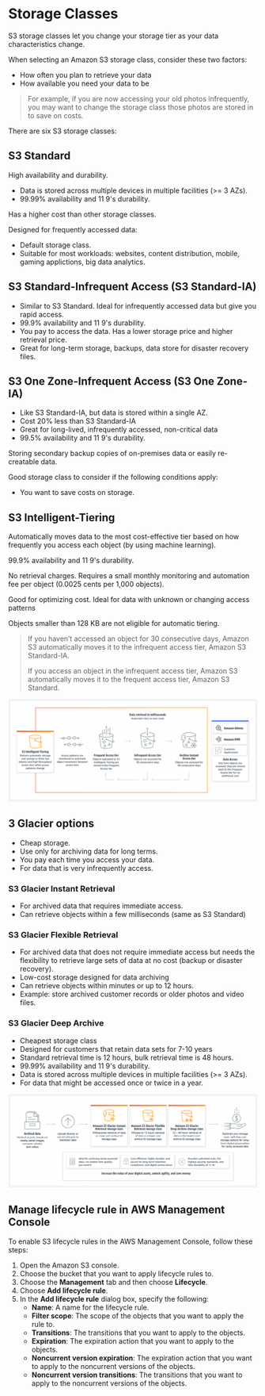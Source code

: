 # Storage Classes

S3 storage classes let you change your storage tier as your data characteristics change.

When selecting an Amazon S3 storage class, consider these two factors:

- How often you plan to retrieve your data
- How available you need your data to be

> For example, if you are now accessing your old photos infrequently, you may want to change the storage class those photos are stored in to save on costs.

There are six S3 storage classes:

## S3 Standard

High availability and durability.
- Data is stored across multiple devices in multiple facilities (>= 3 AZs).
- 99.99% availability and 11 9's durability.

Has a higher cost than other storage classes.

Designed for frequently accessed data:
- Default storage class.
- Suitable for most workloads: websites, content distribution, mobile, gaming applictions, big data analytics.


## S3 Standard-Infrequent Access (S3 Standard-IA)

- Similar to S3 Standard. Ideal for infrequently accessed data but give you rapid access.
- 99.9% availability and 11 9's durability.
- You pay to access the data. Has a lower storage price and higher retrieval price.
- Great for long-term storage, backups, data store for disaster recovery files.


## S3 One Zone-Infrequent Access (S3 One Zone-IA)

- Like S3 Standard-IA, but data is stored within a single AZ.
- Cost 20% less than S3 Standard-IA
- Great for long-lived, infrequently accessed, non-critical data
- 99.5% availability and 11 9's durability.

Storing secondary backup copies of on-premises data or easily re-creatable data.

Good storage class to consider if the following conditions apply:

- You want to save costs on storage.


## S3 Intelligent-Tiering

Automatically moves data to the most cost-effective tier based on how frequently you access each object (by using machine learning).

99.9% availability and 11 9's durability.

No retrieval charges. Requires a small monthly monitoring and automation fee per object (0.0025 cents per 1,000 objects).

Good for optimizing cost. Ideal for data with unknown or changing access patterns

Objects smaller than 128 KB are not eligible for automatic tiering.

> If you haven’t accessed an object for 30 consecutive days, Amazon S3 automatically moves it to the infrequent access tier, Amazon S3 Standard-IA.
>
> If you access an object in the infrequent access tier, Amazon S3 automatically moves it to the frequent access tier, Amazon S3 Standard.

![](images/int-tiering.png)


## 3 Glacier options

- Cheap storage.
- Use only for archiving data for long terms.
- You pay each time you access your data.
- For data that is very infrequently access.


### S3 Glacier Instant Retrieval

- For archived data that requires immediate access.
- Can retrieve objects within a few milliseconds (same as S3 Standard)


### S3 Glacier Flexible Retrieval

- For archived data that does not require immediate access but needs the flexibility to retrieve large sets of data at no cost (backup or disaster recovery).
- Low-cost storage designed for data archiving
- Can retrieve objects within minutes or up to 12 hours.
- Example: store archived customer records or older photos and video files.


### S3 Glacier Deep Archive

- Cheapest storage class
- Designed for customers that retain data sets for 7-10 years
- Standard retrieval time is 12 hours, bulk retrieval time is 48 hours.
- 99.99% availability and 11 9's durability.
- Data is stored across multiple devices in multiple facilities (>= 3 AZs).
- For data that might be accessed once or twice in a year.

![](images/s3-glacier.png)


## Manage lifecycle rule in AWS Management Console

To enable S3 lifecycle rules in the AWS Management Console, follow these steps:

1. Open the Amazon S3 console.
2. Choose the bucket that you want to apply lifecycle rules to.
3. Choose the **Management** tab and then choose **Lifecycle**.
4. Choose **Add lifecycle rule**.
5. In the **Add lifecycle rule** dialog box, specify the following:
    - **Name**: A name for the lifecycle rule.
    - **Filter scope**: The scope of the objects that you want to apply the rule to.
    - **Transitions**: The transitions that you want to apply to the objects.
    - **Expiration**: The expiration action that you want to apply to the objects.
    - **Noncurrent version expiration**: The expiration action that you want to apply to the noncurrent versions of the objects.
    - **Noncurrent version transitions**: The transitions that you want to apply to the noncurrent versions of the objects.
